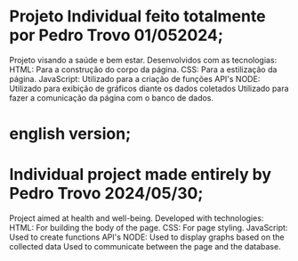 # Projeto Individual feito totalmente por Pedro Trovo 01/052024;
Projeto visando a saúde e bem estar.
Desenvolvidos com as tecnologias:
  HTML: Para a construção do corpo da página.
  CSS: Para a estilização da página.
  JavaScript: Utilizado para a criação de funções
  API's NODE: Utilizado para exibição de gráficos diante os dados coletados
              Utilizado para fazer a comunicação da página com o banco de dados.

# english version;

# Individual project made entirely by Pedro Trovo 2024/05/30;
Project aimed at health and well-being.
Developed with technologies:
  HTML: For building the body of the page.
  CSS: For page styling.
  JavaScript: Used to create functions
  API's NODE: Used to display graphs based on the collected data
              Used to communicate between the page and the database.
  
